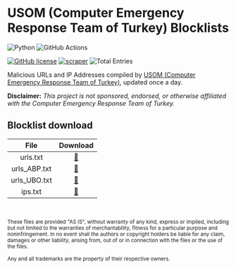 # USOM (Computer Emergency Response Team of Turkey) Blocklists

![Python](https://img.shields.io/badge/Python-FFD43B?style=for-the-badge&logo=python&logoColor=blue)
![GitHub Actions](https://img.shields.io/badge/GitHub_Actions-2088FF?style=for-the-badge&logo=github-actions&logoColor=white)

[![GitHub license](https://img.shields.io/badge/LICENSE-BSD--3--CLAUSE-GREEN?style=for-the-badge)](LICENSE)
[![scraper](https://img.shields.io/github/workflow/status/elliotwutingfeng/USOM-Blocklists/scraper?label=SCRAPER&style=for-the-badge)](https://github.com/elliotwutingfeng/USOM-Blocklists/actions/workflows/scraper.yml)
<img src="https://tokei-rs.onrender.com/b1/github/elliotwutingfeng/USOM-Blocklists?label=Total%20Entries&style=for-the-badge" alt="Total Entries"/>

Malicious URLs and IP Addresses compiled by [USOM (Computer Emergency Response Team of Turkey)](https://www.usom.gov.tr), updated once a day.

**Disclaimer:** _This project is not sponsored, endorsed, or otherwise affiliated with the Computer Emergency Response Team of Turkey._

## Blocklist download

| File | Download |
|:-:|:-:|
| urls.txt | [:floppy_disk:](urls.txt?raw=true) |
| urls_ABP.txt | [:floppy_disk:](urls_ABP.txt?raw=true) |
| urls_UBO.txt | [:floppy_disk:](urls_UBO.txt?raw=true) |
| ips.txt | [:floppy_disk:](ips.txt?raw=true) |

&nbsp;

<sup>These files are provided "AS IS", without warranty of any kind, express or implied, including but not limited to the warranties of merchantability, fitness for a particular purpose and noninfringement. In no event shall the authors or copyright holders be liable for any claim, damages or other liability, arising from, out of or in connection with the files or the use of the files.</sup>

<sub>Any and all trademarks are the property of their respective owners.</sub>
